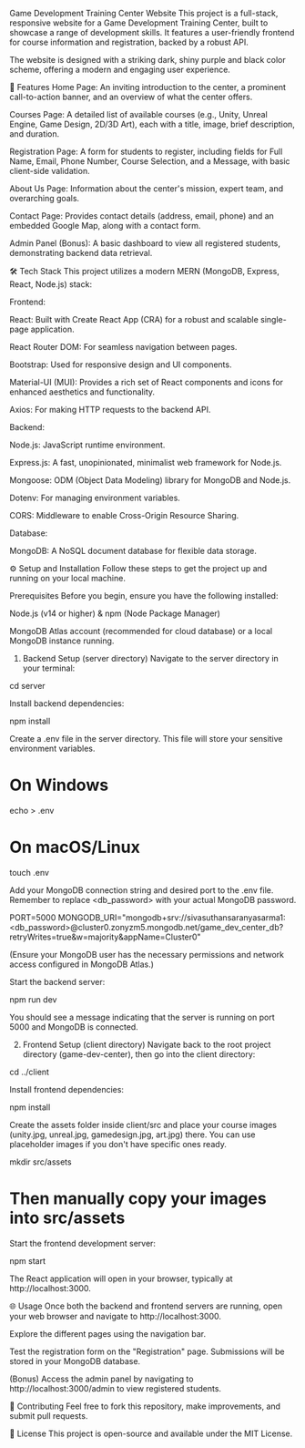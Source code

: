 Game Development Training Center Website
This project is a full-stack, responsive website for a Game Development Training Center, built to showcase a range of development skills. It features a user-friendly frontend for course information and registration, backed by a robust API.

The website is designed with a striking dark, shiny purple and black color scheme, offering a modern and engaging user experience.

🚀 Features
Home Page: An inviting introduction to the center, a prominent call-to-action banner, and an overview of what the center offers.

Courses Page: A detailed list of available courses (e.g., Unity, Unreal Engine, Game Design, 2D/3D Art), each with a title, image, brief description, and duration.

Registration Page: A form for students to register, including fields for Full Name, Email, Phone Number, Course Selection, and a Message, with basic client-side validation.

About Us Page: Information about the center's mission, expert team, and overarching goals.

Contact Page: Provides contact details (address, email, phone) and an embedded Google Map, along with a contact form.

Admin Panel (Bonus): A basic dashboard to view all registered students, demonstrating backend data retrieval.

🛠️ Tech Stack
This project utilizes a modern MERN (MongoDB, Express, React, Node.js) stack:

Frontend:

React: Built with Create React App (CRA) for a robust and scalable single-page application.

React Router DOM: For seamless navigation between pages.

Bootstrap: Used for responsive design and UI components.

Material-UI (MUI): Provides a rich set of React components and icons for enhanced aesthetics and functionality.

Axios: For making HTTP requests to the backend API.

Backend:

Node.js: JavaScript runtime environment.

Express.js: A fast, unopinionated, minimalist web framework for Node.js.

Mongoose: ODM (Object Data Modeling) library for MongoDB and Node.js.

Dotenv: For managing environment variables.

CORS: Middleware to enable Cross-Origin Resource Sharing.

Database:

MongoDB: A NoSQL document database for flexible data storage.

⚙️ Setup and Installation
Follow these steps to get the project up and running on your local machine.

Prerequisites
Before you begin, ensure you have the following installed:

Node.js (v14 or higher) & npm (Node Package Manager)

MongoDB Atlas account (recommended for cloud database) or a local MongoDB instance running.

1. Backend Setup (server directory)
Navigate to the server directory in your terminal:

cd server

Install backend dependencies:

npm install

Create a .env file in the server directory. This file will store your sensitive environment variables.

# On Windows
echo > .env
# On macOS/Linux
touch .env

Add your MongoDB connection string and desired port to the .env file. Remember to replace <db_password> with your actual MongoDB password.

PORT=5000
MONGODB_URI="mongodb+srv://sivasuthansaranyasarma1:<db_password>@cluster0.zonyzm5.mongodb.net/game_dev_center_db?retryWrites=true&w=majority&appName=Cluster0"

(Ensure your MongoDB user has the necessary permissions and network access configured in MongoDB Atlas.)

Start the backend server:

npm run dev

You should see a message indicating that the server is running on port 5000 and MongoDB is connected.

2. Frontend Setup (client directory)
Navigate back to the root project directory (game-dev-center), then go into the client directory:

cd ../client

Install frontend dependencies:

npm install

Create the assets folder inside client/src and place your course images (unity.jpg, unreal.jpg, gamedesign.jpg, art.jpg) there. You can use placeholder images if you don't have specific ones ready.

mkdir src/assets
# Then manually copy your images into src/assets

Start the frontend development server:

npm start

The React application will open in your browser, typically at http://localhost:3000.

🌐 Usage
Once both the backend and frontend servers are running, open your web browser and navigate to http://localhost:3000.

Explore the different pages using the navigation bar.

Test the registration form on the "Registration" page. Submissions will be stored in your MongoDB database.

(Bonus) Access the admin panel by navigating to http://localhost:3000/admin to view registered students.

🤝 Contributing
Feel free to fork this repository, make improvements, and submit pull requests.

📄 License
This project is open-source and available under the MIT License.
